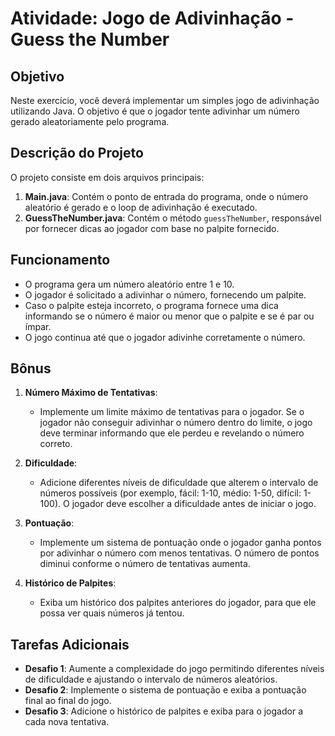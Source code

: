 # Atividade: Jogo de Adivinhação - Guess the Number

## Objetivo

Neste exercício, você deverá implementar um simples jogo de adivinhação utilizando Java. O objetivo é que o jogador tente adivinhar um número gerado aleatoriamente pelo programa.

## Descrição do Projeto

O projeto consiste em dois arquivos principais:

1. **Main.java**: Contém o ponto de entrada do programa, onde o número aleatório é gerado e o loop de adivinhação é executado.
2. **GuessTheNumber.java**: Contém o método `guessTheNumber`, responsável por fornecer dicas ao jogador com base no palpite fornecido.

## Funcionamento

- O programa gera um número aleatório entre 1 e 10.
- O jogador é solicitado a adivinhar o número, fornecendo um palpite.
- Caso o palpite esteja incorreto, o programa fornece uma dica informando se o número é maior ou menor que o palpite e se é par ou ímpar.
- O jogo continua até que o jogador adivinhe corretamente o número.

## Bônus

1. **Número Máximo de Tentativas**: 
   - Implemente um limite máximo de tentativas para o jogador. Se o jogador não conseguir adivinhar o número dentro do limite, o jogo deve terminar informando que ele perdeu e revelando o número correto.
  
2. **Dificuldade**: 
   - Adicione diferentes níveis de dificuldade que alterem o intervalo de números possíveis (por exemplo, fácil: 1-10, médio: 1-50, difícil: 1-100). O jogador deve escolher a dificuldade antes de iniciar o jogo.

3. **Pontuação**:
   - Implemente um sistema de pontuação onde o jogador ganha pontos por adivinhar o número com menos tentativas. O número de pontos diminui conforme o número de tentativas aumenta.

4. **Histórico de Palpites**:
   - Exiba um histórico dos palpites anteriores do jogador, para que ele possa ver quais números já tentou.

## Tarefas Adicionais

- **Desafio 1**: Aumente a complexidade do jogo permitindo diferentes níveis de dificuldade e ajustando o intervalo de números aleatórios.
- **Desafio 2**: Implemente o sistema de pontuação e exiba a pontuação final ao final do jogo.
- **Desafio 3**: Adicione o histórico de palpites e exiba para o jogador a cada nova tentativa.
